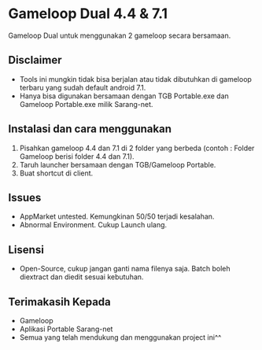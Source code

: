 # Gameloop Dual 4.4 & 7.1
Gameloop Dual untuk menggunakan 2 gameloop secara bersamaan.

## Disclaimer

- Tools ini mungkin tidak bisa berjalan atau tidak dibutuhkan di gameloop terbaru yang sudah default android 7.1.
- Hanya bisa digunakan bersamaan dengan TGB Portable.exe dan Gameloop Portable.exe milik Sarang-net.

## Instalasi dan cara menggunakan

1. Pisahkan gameloop 4.4 dan 7.1 di 2 folder yang berbeda (contoh : Folder Gameloop berisi folder 4.4 dan 7.1).
2. Taruh launcher bersamaan dengan TGB/Gameloop Portable.
3. Buat shortcut di client.

## Issues

- AppMarket untested. Kemungkinan 50/50 terjadi kesalahan.
- Abnormal Environment. Cukup Launch ulang.

## Lisensi

- Open-Source, cukup jangan ganti nama filenya saja. Batch boleh diextract dan diedit sesuai kebutuhan.

## Terimakasih Kepada

- Gameloop
- Aplikasi Portable Sarang-net
- Semua yang telah mendukung dan menggunakan project ini^^

